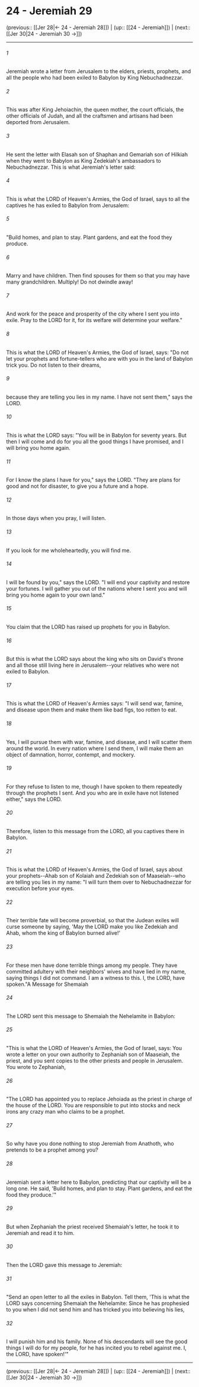 # 24 - Jeremiah 29

(previous:: [[Jer 28|← 24 - Jeremiah 28]]) | (up:: [[24 - Jeremiah]]) | (next:: [[Jer 30|24 - Jeremiah 30 →]])

***


###### 1 
Jeremiah wrote a letter from Jerusalem to the elders, priests, prophets, and all the people who had been exiled to Babylon by King Nebuchadnezzar. 

###### 2 
This was after King Jehoiachin, the queen mother, the court officials, the other officials of Judah, and all the craftsmen and artisans had been deported from Jerusalem. 

###### 3 
He sent the letter with Elasah son of Shaphan and Gemariah son of Hilkiah when they went to Babylon as King Zedekiah's ambassadors to Nebuchadnezzar. This is what Jeremiah's letter said: 

###### 4 
This is what the LORD of Heaven's Armies, the God of Israel, says to all the captives he has exiled to Babylon from Jerusalem: 

###### 5 
"Build homes, and plan to stay. Plant gardens, and eat the food they produce. 

###### 6 
Marry and have children. Then find spouses for them so that you may have many grandchildren. Multiply! Do not dwindle away! 

###### 7 
And work for the peace and prosperity of the city where I sent you into exile. Pray to the LORD for it, for its welfare will determine your welfare." 

###### 8 
This is what the LORD of Heaven's Armies, the God of Israel, says: "Do not let your prophets and fortune-tellers who are with you in the land of Babylon trick you. Do not listen to their dreams, 

###### 9 
because they are telling you lies in my name. I have not sent them," says the LORD. 

###### 10 
This is what the LORD says: "You will be in Babylon for seventy years. But then I will come and do for you all the good things I have promised, and I will bring you home again. 

###### 11 
For I know the plans I have for you," says the LORD. "They are plans for good and not for disaster, to give you a future and a hope. 

###### 12 
In those days when you pray, I will listen. 

###### 13 
If you look for me wholeheartedly, you will find me. 

###### 14 
I will be found by you," says the LORD. "I will end your captivity and restore your fortunes. I will gather you out of the nations where I sent you and will bring you home again to your own land." 

###### 15 
You claim that the LORD has raised up prophets for you in Babylon. 

###### 16 
But this is what the LORD says about the king who sits on David's throne and all those still living here in Jerusalem--your relatives who were not exiled to Babylon. 

###### 17 
This is what the LORD of Heaven's Armies says: "I will send war, famine, and disease upon them and make them like bad figs, too rotten to eat. 

###### 18 
Yes, I will pursue them with war, famine, and disease, and I will scatter them around the world. In every nation where I send them, I will make them an object of damnation, horror, contempt, and mockery. 

###### 19 
For they refuse to listen to me, though I have spoken to them repeatedly through the prophets I sent. And you who are in exile have not listened either," says the LORD. 

###### 20 
Therefore, listen to this message from the LORD, all you captives there in Babylon. 

###### 21 
This is what the LORD of Heaven's Armies, the God of Israel, says about your prophets--Ahab son of Kolaiah and Zedekiah son of Maaseiah--who are telling you lies in my name: "I will turn them over to Nebuchadnezzar for execution before your eyes. 

###### 22 
Their terrible fate will become proverbial, so that the Judean exiles will curse someone by saying, 'May the LORD make you like Zedekiah and Ahab, whom the king of Babylon burned alive!' 

###### 23 
For these men have done terrible things among my people. They have committed adultery with their neighbors' wives and have lied in my name, saying things I did not command. I am a witness to this. I, the LORD, have spoken."A Message for Shemaiah 

###### 24 
The LORD sent this message to Shemaiah the Nehelamite in Babylon: 

###### 25 
"This is what the LORD of Heaven's Armies, the God of Israel, says: You wrote a letter on your own authority to Zephaniah son of Maaseiah, the priest, and you sent copies to the other priests and people in Jerusalem. You wrote to Zephaniah, 

###### 26 
"The LORD has appointed you to replace Jehoiada as the priest in charge of the house of the LORD. You are responsible to put into stocks and neck irons any crazy man who claims to be a prophet. 

###### 27 
So why have you done nothing to stop Jeremiah from Anathoth, who pretends to be a prophet among you? 

###### 28 
Jeremiah sent a letter here to Babylon, predicting that our captivity will be a long one. He said, 'Build homes, and plan to stay. Plant gardens, and eat the food they produce.'" 

###### 29 
But when Zephaniah the priest received Shemaiah's letter, he took it to Jeremiah and read it to him. 

###### 30 
Then the LORD gave this message to Jeremiah: 

###### 31 
"Send an open letter to all the exiles in Babylon. Tell them, 'This is what the LORD says concerning Shemaiah the Nehelamite: Since he has prophesied to you when I did not send him and has tricked you into believing his lies, 

###### 32 
I will punish him and his family. None of his descendants will see the good things I will do for my people, for he has incited you to rebel against me. I, the LORD, have spoken!'"

***

(previous:: [[Jer 28|← 24 - Jeremiah 28]]) | (up:: [[24 - Jeremiah]]) | (next:: [[Jer 30|24 - Jeremiah 30 →]])
